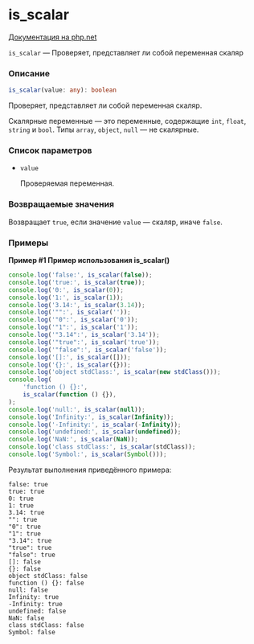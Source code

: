 # is_scalar

[Документация на php.net](https://www.php.net/manual/ru/function.is-scalar.php)

`is_scalar` — Проверяет, представляет ли собой переменная скаляр

### Описание

```ts
is_scalar(value: any): boolean
```

Проверяет, представляет ли собой переменная скаляр.

Скалярные переменные — это переменные, содержащие `int`, `float`, `string` и `bool`. Типы `array`,
`object`, `null` — не скалярные.

### Список параметров

-   `value`

    Проверяемая переменная.

### Возвращаемые значения

Возвращает `true`, если значение `value` — скаляр, иначе `false`.

### Примеры

**Пример #1 Пример использования is_scalar()**

```js
console.log('false:', is_scalar(false));
console.log('true:', is_scalar(true));
console.log('0:', is_scalar(0));
console.log('1:', is_scalar(1));
console.log('3.14:', is_scalar(3.14));
console.log('"":', is_scalar(''));
console.log('"0":', is_scalar('0'));
console.log('"1":', is_scalar('1'));
console.log('"3.14":', is_scalar('3.14'));
console.log('"true":', is_scalar('true'));
console.log('"false":', is_scalar('false'));
console.log('[]:', is_scalar([]));
console.log('{}:', is_scalar({}));
console.log('object stdClass:', is_scalar(new stdClass()));
console.log(
    'function () {}:',
    is_scalar(function () {}),
);
console.log('null:', is_scalar(null));
console.log('Infinity:', is_scalar(Infinity));
console.log('-Infinity:', is_scalar(-Infinity));
console.log('undefined:', is_scalar(undefined));
console.log('NaN:', is_scalar(NaN));
console.log('class stdClass:', is_scalar(stdClass));
console.log('Symbol:', is_scalar(Symbol()));
```

Результат выполнения приведённого примера:

    false: true
    true: true
    0: true
    1: true
    3.14: true
    "": true
    "0": true
    "1": true
    "3.14": true
    "true": true
    "false": true
    []: false
    {}: false
    object stdClass: false
    function () {}: false
    null: false
    Infinity: true
    -Infinity: true
    undefined: false
    NaN: false
    class stdClass: false
    Symbol: false
